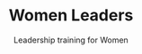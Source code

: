 ---
title: Women Leaders
hero: Women Leaders
heroImage: womenTrainingGroupEMIT.webp
bookCover: womenTrainingBook2.webp
curriculumSprite: sprite-womenLeaders.jpg
subtitle: Leadership training for Women
id: 2
objective_markdown: Paragraph describing the objective for this program. For example - when you have completed this program you will be able to...
motivation: "Why EMIT chose to develop this program. eg. The role of women in Africa is etc."
status: current

entrance: Explain the entrance requirements for this program
delivery: Describe how the program is delivered
duration: How long will it take to complete the program
assessment: Describe how the program is assessed
certification: Description of the certification for this program
graduation: Describe the graduation event

description_markdown: >-
  Introductory Paragraph for this curriculum. Sapien iusto curae porttitor facilisis odio quaerat felis? Cursus sagittis facilisi lorem qui voluptatibus, aliquam. Felis tortor deleniti ac! Feugiat auctor exercitation sequi, cum feugiat, eiusmod, pretium.

curricula:
  - title: Basic Computer skills
    objective: A short paragraph describing objective of this section
  - title: Biblical Worldview
    objective: A short paragraph describing objective of this section
  - title: Business skills 1
    objective: Paragraph describing objective of this section
  - title: Business skills 2
    objective: Paragraph describing objective of this section
  - title: Emotional Wellness 1
    objective: Paragraph describing objective of this section
  - title: Emotional Wellness 2
    objective: Paragraph describing objective of this section
  - title: Family
    objective: Paragraph describing objective of this section
  - title: Gender Theory
    objective: Paragraph describing objective of this section
  - title: Introduction to Leadership
    objective: Paragraph describing objective of this section
  - title: Life skills 1
    objective: Paragraph describing objective of this section
  - title: Life skills 2
    objective: Paragraph describing objective of this section
  - title: In the workplace
    objective: Paragraph describing objective of this section
  - title: The Kingdom of God
    objective: Paragraph describing objective of this section
  - title: Women & the Law
    objective: Paragraph describing objective of this section
---